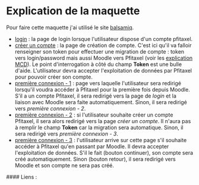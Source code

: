 # Explication de la maquette

Pour faire cette maquette j'ai utilisé le site [balsamiq][balsamiq].

* [login][login] : la page de login lorsque l'utilisateur dispose d'un compte pfitaxel.
* [créer un compte][creer_compte] : la page de création de compte. C'est ici qu'il va falloir renseigner son token pour effectuer une migration de compte : token vers login/password mais aussi Moodle vers Pfitaxel (voir les [explication MCD][explication_mcd]). Le point d'interrogation à côté du champ **Token** est une bulle d'aide. L'utilisateur devra accepter l'exploitation de données par Pfitaxel pour pouvoir créer son compte.
* [première connexion - 1][co1] : page vers laquelle l'utilisateur sera redirigé lorsqu'il voudra accéder à Pfitaxel pour la première fois depuis Moodle. S'il a un compte Pfitaxel, il sera redirigé vers la page de *login* et la liaison avec Moodle sera faite automatiquement. Sinon, il sera redirigé vers *première connexion - 2*. 
* [première connexion - 2][co2 ] : si l'utilisateur souhaite créer un compte Pfitaxel, il sera alors redirigé vers la page *créer un compte*. Il n'aura pas à remplir le champ **Token** car la migration sera automatique. Sinon, il sera redirigé vers *première connexion - 3*.
* [première connexion - 3][co3] : l'utilisateur arrive sur cette page s'il souhaite accéder à Pfitaxel qu'en passant par Moodle. Il devra accepter l'exploitation de données. S'il le fait (bouton continuer), son compte sera créé automatiquement. Sinon (bouton retour), il sera redirigé vers Moodle et son compte ne sera pas créé.





#### Liens :

[balsamiq]: https://balsamiq.cloud/
[login]: https://github.com/Aleridia/internship/blob/master/Doc/Maquette/Login.png
[creer_compte]: https://github.com/Aleridia/internship/blob/master/Doc/Maquette/Cr%C3%A9er%20un%20compte.png
[explication_mcd]: https://github.com/Aleridia/internship/blob/master/Doc/MCD/Explication%20du%20MCD.md
[co1]: https://github.com/Aleridia/internship/blob/master/Doc/Maquette/Premi%C3%A8re%20connexion%20-%201.png
[co2 ]: https://github.com/Aleridia/internship/blob/master/Doc/Maquette/Premi%C3%A8re%20connexion%20-%202.png
[co3]: https://github.com/Aleridia/internship/blob/master/Doc/Maquette/Premi%C3%A8re%20connexion%20-%203.png